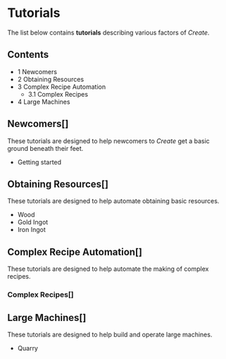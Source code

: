 # Tutorials

The list below contains **tutorials** describing various factors of *Create*.

## Contents

- 1 Newcomers
- 2 Obtaining Resources
- 3 Complex Recipe Automation
    - 3.1 Complex Recipes
- 4 Large Machines

## Newcomers[]

These tutorials are designed to help newcomers to *Create* get a basic ground beneath their feet.

- Getting started

## Obtaining Resources[]

These tutorials are designed to help automate obtaining basic resources.

- Wood
- Gold Ingot
- Iron Ingot

## Complex Recipe Automation[]

These tutorials are designed to help automate the making of complex recipes.

### Complex Recipes[]

## Large Machines[]

These tutorials are designed to help build and operate large machines.

- Quarry